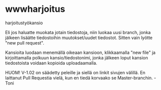 # wwwharjoitus
harjoitustyökansio

Eli jos haluatte muokata jotain tiedostoja, niin luokaa uusi branch, jonka jälkeen lisäätte tiedostoihin muutokset/uudet tiedostot. Sitten vain lyötte "new pull request".

Kansioita luodaan menemällä oikeaan kansioon, klikkaamalla "new file" ja kirjoittamalla polkuun kansio/tiedostonimi, jonka jälkeen loput kansion tiedostoista voidaan kopioida uploadaamalla.

HUOM!
V-1.02 on säädetty peleille ja siellä on linkit sivujen välillä. En laittanut Pull Requestia vielä, kun en tiedä korvaako se Master-branchin. -Toni
